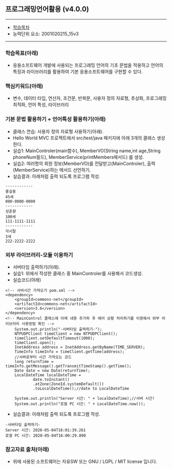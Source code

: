 ## 프로그래밍언어활용 (v4.0.0)
 
---

- [학습목차](https://github.com/miniplugin/human)
- 능력단위 요소: 2001020215_15v3

---

### 학습목표(아래)

- 응용소프트웨어 개발에 사용되는 프로그래밍 언어의 기초 문법을 적용하고 언어의 특징과 라이브러리를 활용하여 기본 응용소프트웨어를 구현할 수 있다.

### 핵심키워드(아래)

- 변수, 데이터 타입, 연산자, 조건문, 반복문, 사용자 정의 자료형, 추상화, 프로그래밍 최적화, 언어 특성, 라이브러리

### 기본 문법 활용하기 + 언어특성 활용하기(아래)

- 클래스 연습: 사용자 정의 자료형 사용하기(아래).
- Hello World MVC 프로젝트에서 src/test/java 패키지에 아래 3개의 클래스 생성한다.
- 실습1: MainControler(main함수),  MemberVO(String name,int age,String phoneNum필드), MemberService(printMembers매서드) 를 생성.
- 실습2: 여러명의 회원 정보(MemberVO)를 전달받고(MainControler), 출력(MemberService)하는 메서드 선언하기.
- 실습결과: 아래처럼 출력 되도록 프로그램 작성.

```
------------
홍길동
45세
000-0000-0000
------------
성춘향
100세
111-1111-1111
------------
각시탈
3세
222-2222-2222
```

### 외부 라이브러리-모듈 이용하기

- 서버타임 출력하기(아래).
- 실습1: 위에서 작성한 클래스 중 MainControler를 사용해서 코드생성.
- 실습코드(아래)

```
<!-- 서버시간 가져오기 pom.xml -->
<dependency>
    <groupId>commons-net</groupId>
    <artifactId>commons-net</artifactId>
    <version>3.6</version>
</dependency>
<!-- MainControl 클래스에 아래 내용 추가하 후 에러 상황 처리하기를 이용해서 외부 라이브러리 사용방법 확인 -->
	System.out.println("-서버타임 출력하기-");
	NTPUDPClient timeClient = new NTPUDPClient();
	timeClient.setDefaultTimeout(1000);
	timeClient.open();
	InetAddress address = InetAddress.getByName(TIME_SERVER);
    TimeInfo timeInfo = timeClient.getTime(address);
    //서버로부터 시간 가져오는 코드
    long returnTime = timeInfo.getMessage().getTransmitTimeStamp().getTime();
    Date date = new Date(returnTime);
    LocalDateTime localDateTime = 
            date.toInstant()
            .atZone(ZoneId.systemDefault())
            .toLocalDateTime();//date to LocalDateTime
    
    System.out.println("Server 시간: " + localDateTime);//서버 시간!
    System.out.println("로컬 PC 시간: " + LocalDateTime.now());
```
- 실습결과: 아래처럼 출력 되도록 프로그램 작성.

```
-서버타임 출력하기-
Server 시간: 2020-05-04T16:01:39.261
로컬 PC 시간: 2020-05-04T16:00:29.890
```

### 참고자료 출처(아래)

- 위에 사용된 소프트웨어는 자유SW 또는 GNU / LGPL / MIT license 입니다.